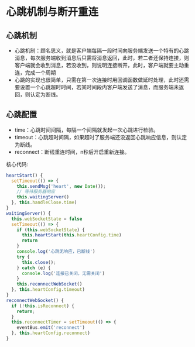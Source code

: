 # 心跳机制与断开重连

## 心跳机制

- 心跳机制：顾名思义，就是客户端每隔一段时间向服务端发送一个特有的心跳消息，每次服务端收到消息后只需将消息返回，此时，若二者还保持连接，则客户端就会收到消息，若没收到，则说明连接断开，此时，客户端就要主动重连，完成一个周期
- 心跳的实现也很简单，只需在第一次连接时用回调函数做延时处理，此时还需要设置一个心跳超时时间，若某时间段内客户端发送了消息，而服务端未返回，则认定为断线。

## 心跳配置

- time：心跳时间间隔，每隔一个间隔就发起一次心跳进行检验。
- timeout：心跳超时间隔，如果超时了服务端还没返回心跳响应信息，则认定为断线。
- reconnect：断线重连时间，n秒后开启重新连接。

核心代码:
```js
heartStart() {
  setTimeout(() => {
    this.sendMsg('heart', new Date());
    // 等待服务器响应
    this.waitingServer()
  }, this.handleClose.time)
}
waitingServer() {
  this.webSocketState = false
  setTimeout(() => {
    if (this.webSocketState) {
      this.heartStart(this.heartConfig.time)
      return
    }
    console.log('心跳无响应，已断线')
    try {
      this.close();
    } catch (e) {
      console.log('连接已关闭，无需关闭')
    }
    this.reconnectWebSocket()
  }, this.heartConfig.timeout)
}
reconnectWebSocket() {
  if (!this.isReconnect) {
    return;
  }
  this.reconnectTimer = setTimeout(() => {
    eventBus.emit('reconnect')
  }, this.heartConfig.reconnect)
}
```
